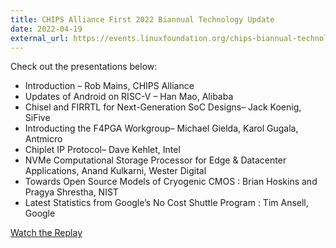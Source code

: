 ```yaml
---
title: CHIPS Alliance First 2022 Biannual Technology Update
date: 2022-04-19
external_url: https://events.linuxfoundation.org/chips-biannual-technology-update/
---
```


Check out the presentations below:

- Introduction – Rob Mains, CHIPS Alliance
- Updates of Android on RISC-V – Han Mao, Alibaba
- Chisel and FIRRTL for Next-Generation SoC Designs– Jack Koenig, SiFive
- Introducting the F4PGA Workgroup– Michael Gielda, Karol Gugala, Antmicro
- Chiplet IP Protocol– Dave Kehlet, Intel
- NVMe Computational Storage Processor for Edge & Datacenter Applications, Anand Kulkarni, Wester Digital
- Towards Open Source Models of Cryogenic CMOS  : Brian Hoskins and Pragya Shrestha, NIST
- Latest Statistics from Google’s No Cost Shuttle Program : Tim Ansell, Google

[Watch the Replay](https://www.youtube.com/watch?v=L4saSRKnMF8&t=411s)
